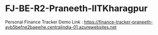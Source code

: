 # FJ-BE-R2-Praneeth-IITKharagpur
Personal Finance Tracker
Demo Link : https://finance-tracker-praneeth-ayb5befne2baewhe.centralindia-01.azurewebsites.net
